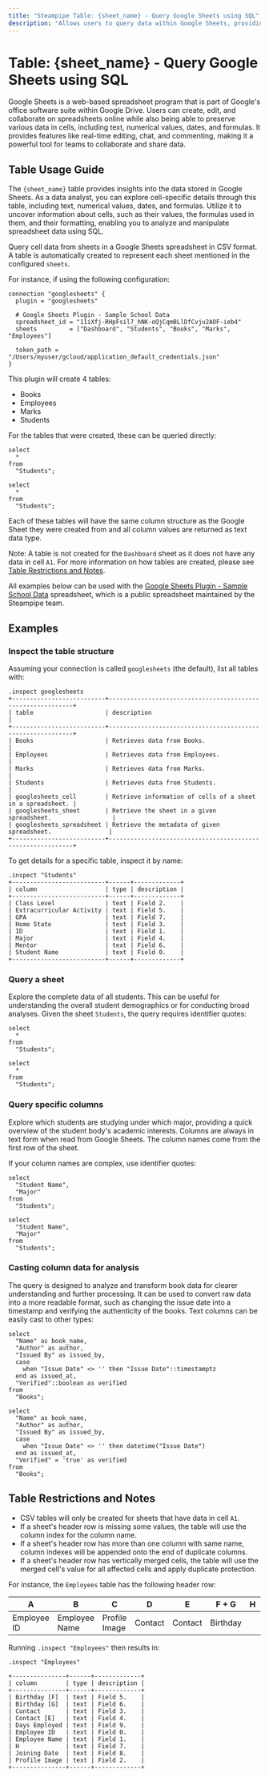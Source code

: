 ```yaml
---
title: "Steampipe Table: {sheet_name} - Query Google Sheets using SQL"
description: "Allows users to query data within Google Sheets, providing insights into cell values, formulas, and formatting. It enables users to analyze and manipulate spreadsheet data using SQL."
---
```


# Table: {sheet_name} - Query Google Sheets using SQL

Google Sheets is a web-based spreadsheet program that is part of Google's office software suite within Google Drive. Users can create, edit, and collaborate on spreadsheets online while also being able to preserve various data in cells, including text, numerical values, dates, and formulas. It provides features like real-time editing, chat, and commenting, making it a powerful tool for teams to collaborate and share data.

## Table Usage Guide

The `{sheet_name}` table provides insights into the data stored in Google Sheets. As a data analyst, you can explore cell-specific details through this table, including text, numerical values, dates, and formulas. Utilize it to uncover information about cells, such as their values, the formulas used in them, and their formatting, enabling you to analyze and manipulate spreadsheet data using SQL. 

Query cell data from sheets in a Google Sheets spreadsheet in CSV format. A
table is automatically created to represent each sheet mentioned in the
configured `sheets`.

For instance, if using the following configuration:

```
connection "googlesheets" {
  plugin = "googlesheets"

  # Google Sheets Plugin - Sample School Data
  spreadsheet_id = "11iXfj-RHpFsil7_hNK-oQjCqmBLlDfCvju2AOF-ieb4"
  sheets         = ["Dashboard", "Students", "Books", "Marks", "Employees"]

  token_path = "/Users/myuser/gcloud/application_default_credentials.json"
}
```

This plugin will create 4 tables:

- Books
- Employees
- Marks
- Students

For the tables that were created, these can be queried directly:

```sql+postgres
select
  *
from
  "Students";
```

```sql+sqlite
select
  *
from
  "Students";
```

Each of these tables will have the same column structure as the Google Sheet
they were created from and all column values are returned as text data type.

Note: A table is not created for the `Dashboard` sheet as it does not have any
data in cell `A1`. For more information on how tables are created, please see [Table Restrictions and Notes](#table-restrictions-and-notes).

All examples below can be used with the [Google Sheets Plugin - Sample School
Data](https://docs.google.com/spreadsheets/d/11iXfj-RHpFsil7_hNK-oQjCqmBLlDfCvju2AOF-ieb4)
spreadsheet, which is a public spreadsheet maintained by the Steampipe team.

## Examples

### Inspect the table structure

Assuming your connection is called `googlesheets` (the default), list all tables with:

```shell
.inspect googlesheets
+--------------------------+------------------------------------------------------------+
| table                    | description                                                |
+--------------------------+------------------------------------------------------------+
| Books                    | Retrieves data from Books.                                 |
| Employees                | Retrieves data from Employees.                             |
| Marks                    | Retrieves data from Marks.                                 |
| Students                 | Retrieves data from Students.                              |
| googlesheets_cell        | Retrieve information of cells of a sheet in a spreadsheet. |
| googlesheets_sheet       | Retrieve the sheet in a given spreadsheet.                 |
| googlesheets_spreadsheet | Retrieve the metadata of given spreadsheet.                |
+--------------------------+------------------------------------------------------------+
```

To get details for a specific table, inspect it by name:

```shell
.inspect "Students"
+--------------------------+------+-------------+
| column                   | type | description |
+--------------------------+------+-------------+
| Class Level              | text | Field 2.    |
| Extracurricular Activity | text | Field 5.    |
| GPA                      | text | Field 7.    |
| Home State               | text | Field 3.    |
| ID                       | text | Field 1.    |
| Major                    | text | Field 4.    |
| Mentor                   | text | Field 6.    |
| Student Name             | text | Field 0.    |
+--------------------------+------+-------------+
```

### Query a sheet
Explore the complete data of all students. This can be useful for understanding the overall student demographics or for conducting broad analyses.
Given the sheet `Students`, the query requires identifier quotes:


```sql+postgres
select
  *
from
  "Students";
```

```sql+sqlite
select
  *
from
  "Students";
```

### Query specific columns
Explore which students are studying under which major, providing a quick overview of the student body's academic interests.
Columns are always in text form when read from Google Sheets. The column names
come from the first row of the sheet.

If your column names are complex, use identifier quotes:


```sql+postgres
select
  "Student Name",
  "Major"
from
  "Students";
```

```sql+sqlite
select
  "Student Name",
  "Major"
from
  "Students";
```

### Casting column data for analysis
The query is designed to analyze and transform book data for clearer understanding and further processing. It can be used to convert raw data into a more readable format, such as changing the issue date into a timestamp and verifying the authenticity of the books.
Text columns can be easily cast to other types:


```sql+postgres
select
  "Name" as book_name,
  "Author" as author,
  "Issued By" as issued_by,
  case
    when "Issue Date" <> '' then "Issue Date"::timestamptz
  end as issued_at,
  "Verified"::boolean as verified
from
  "Books";
```

```sql+sqlite
select
  "Name" as book_name,
  "Author" as author,
  "Issued By" as issued_by,
  case
    when "Issue Date" <> '' then datetime("Issue Date")
  end as issued_at,
  "Verified" = 'true' as verified
from
  "Books";
```

## Table Restrictions and Notes

- CSV tables will only be created for sheets that have data in cell `A1`.
- If a sheet's header row is missing some values, the table will use the column index for the column name.
- If a sheet's header row has more than one column with same name, column indexes will be appended onto the end of duplicate columns.
- If a sheet's header row has vertically merged cells, the table will use the merged cell's value for all affected cells and apply duplicate protection.

For instance, the `Employees` table has the following header row:

| A           | B             | C             | D       | E       | F + G    | H | I            | J             |
|-------------|---------------|---------------|---------|---------|----------|---|--------------|---------------|
| Employee ID | Employee Name | Profile Image | Contact | Contact | Birthday |   | Joining Date | Days Employed |

Running `.inspect "Employees"` then results in:

```shell
.inspect "Employees"

+---------------+------+-------------+
| column        | type | description |
+---------------+------+-------------+
| Birthday [F]  | text | Field 5.    |
| Birthday [G]  | text | Field 6.    |
| Contact       | text | Field 3.    |
| Contact [E]   | text | Field 4.    |
| Days Employed | text | Field 9.    |
| Employee ID   | text | Field 0.    |
| Employee Name | text | Field 1.    |
| H             | text | Field 7.    |
| Joining Date  | text | Field 8.    |
| Profile Image | text | Field 2.    |
+---------------+------+-------------+
```